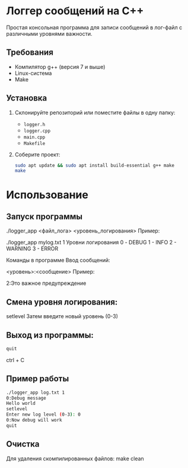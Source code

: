 # Логгер сообщений на C++

Простая консольная программа для записи сообщений в лог-файл с различными уровнями важности.

## Требования

- Компилятор g++ (версия 7 и выше)
- Linux-система
- Make

## Установка

1. Склонируйте репозиторий или поместите файлы в одну папку:
   - `logger.h`
   - `logger.cpp`
   - `main.cpp`
   - `Makefile`

2. Соберите проект:
   ```bash
   sudo apt update && sudo apt install build-essential g++ make
   make

# Использование

## Запуск программы

./logger_app <файл_лога> <уровень_логирования>
Пример:

./logger_app mylog.txt 1
Уровни логирования
0 - DEBUG
1 - INFO
2 - WARNING
3 - ERROR

Команды в программе
Ввод сообщений:

<уровень>:<сообщение>
Пример:

2:Это важное предупреждение

## Смена уровня логирования:

setlevel
Затем введите новый уровень (0-3)

## Выход из программы:
   ```bash
   quit
   ```
   ctrl + С

## Пример работы
   ```bash
   ./logger_app log.txt 1
   0:Debug message
   Hello world
   setlevel
   Enter new log level (0-3): 0
   0:Now debug will work
   quit
   ```

## Очистка

Для удаления скомпилированных файлов:
  make clean
